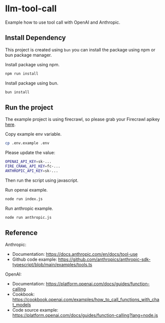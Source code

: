 # llm-tool-call

Example how to use tool call with OpenAI and Anthropic.

## Install Dependency

This project is created using `bun` you can install the package using npm or bun package manager.

Install package using npm.

```bash
npm run install
```

Install package using bun.

```bash
bun install
```

## Run the project

The example project is using firecrawl, so please grab your Firecrawl apikey [here](https://firecrawl.dev).

Copy example env variable.

```bash
cp .env.example .env
```

Please update the value:
```bash
OPENAI_API_KEY=sk-...
FIRE_CRAWL_API_KEY=fc-...
ANTHROPIC_API_KEY=sk-...
```

Then run the script using javascript.

Run openai example.
```bash
node run index.js
```

Run anthropic example.
```bash
node run anthropic.js
```

## Reference

Anthropic:
- Documentation: https://docs.anthropic.com/en/docs/tool-use
- Github code example: https://github.com/anthropics/anthropic-sdk-typescript/blob/main/examples/tools.ts

OpenAI:
- Documentation: https://platform.openai.com/docs/guides/function-calling
- Cookbook: https://cookbook.openai.com/examples/how_to_call_functions_with_chat_models
- Code source example: https://platform.openai.com/docs/guides/function-calling?lang=node.js

